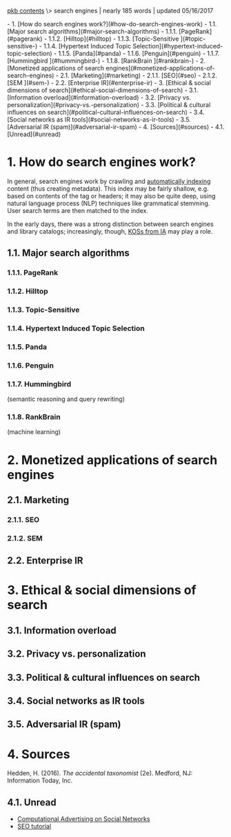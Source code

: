 <p class="path"><a href="../pkb.html">pkb contents</a> \> search engines | nearly 185 words | updated 05/16/2017</p><div class="TOC">- 1. [How do search engines work?](#how-do-search-engines-work)
	- 1.1. [Major search algorithms](#major-search-algorithms)
		- 1.1.1. [PageRank](#pagerank)
		- 1.1.2. [Hilltop](#hilltop)
		- 1.1.3. [Topic-Sensitive ](#topic-sensitive-)
		- 1.1.4. [Hypertext Induced Topic Selection](#hypertext-induced-topic-selection)
		- 1.1.5. [Panda](#panda)
		- 1.1.6. [Penguin](#penguin)
		- 1.1.7. [Hummingbird ](#hummingbird-)
		- 1.1.8. [RankBrain ](#rankbrain-)
- 2. [Monetized applications of search engines](#monetized-applications-of-search-engines)
	- 2.1. [Marketing](#marketing)
		- 2.1.1. [SEO](#seo)
		- 2.1.2. [SEM ](#sem-)
	- 2.2. [Enterprise IR](#enterprise-ir)
- 3. [Ethical & social dimensions of search](#ethical-social-dimensions-of-search)
	- 3.1. [Information overload](#information-overload)
	- 3.2. [Privacy vs. personalization](#privacy-vs.-personalization)
	- 3.3. [Political & cultural influences on search](#political-cultural-influences-on-search)
	- 3.4. [Social networks as IR tools](#social-networks-as-ir-tools)
	- 3.5. [Adversarial IR (spam)](#adversarial-ir-spam)
- 4. [Sources](#sources)
	- 4.1. [Unread](#unread)
</div>

# 1. How do search engines work?

In general, search engines work by crawling and [automatically indexing](information-architecture.html#cataloging-&-indexing) content (thus creating metadata). This index may be fairly shallow, e.g. based on contents of the <meta> tag or headers; it may also be quite deep, using natural language process (NLP) techniques like grammatical stemming. User search terms are then matched to the index. 

In the early days, there was a strong distinction between search engines and library catalogs; increasingly, though, [KOSs from IA](information-architecture.html#koss-by-role-in-ir) may play a role. 

## 1.1. Major search algorithms

### 1.1.1. PageRank

### 1.1.2. Hilltop

### 1.1.3. Topic-Sensitive 

### 1.1.4. Hypertext Induced Topic Selection

### 1.1.5. Panda

### 1.1.6. Penguin

### 1.1.7. Hummingbird 

(semantic reasoning and query rewriting)  

### 1.1.8. RankBrain 

(machine learning)




# 2. Monetized applications of search engines

## 2.1. Marketing

### 2.1.1. SEO

### 2.1.2. SEM 

## 2.2. Enterprise IR





# 3. Ethical & social dimensions of search

## 3.1. Information overload

## 3.2. Privacy vs. personalization

## 3.3. Political & cultural influences on search

## 3.4. Social networks as IR tools

## 3.5. Adversarial IR (spam)



# 4. Sources

Hedden, H. (2016). _The accidental taxonomist_ (2e). Medford, NJ: Information Today, Inc.

## 4.1. Unread

- [Computational Advertising on Social Networks](http://www.datasciencecentral.com/profiles/blogs/computational-advertising-on-social-network)
- [SEO tutorial](http://www.afterhoursprogramming.com/tutorial/SEO/Introduction/)

